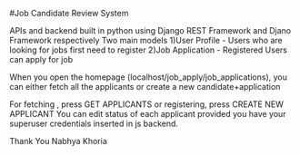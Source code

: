 #Job Candidate Review System

APIs and backend built in python using Django REST Framework and Djano Framework respectively
Two main models 
1)User Profile - Users who are looking for jobs first need to register
2)Job Application - Registered Users can apply for job

When you open the homepage (localhost/job_apply/job_applications), you can either fetch all the applicants or create a new candidate+application

For fetching , press GET APPLICANTS
or registering, press CREATE NEW APPLICANT
You can edit status of each applicant provided you have your superuser credentials inserted in js backend.

Thank You
Nabhya Khoria


